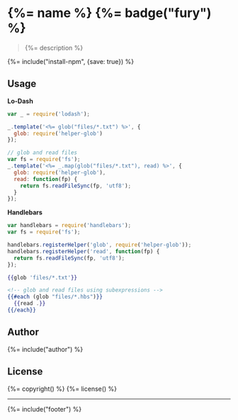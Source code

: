 # {%= name %} {%= badge("fury") %}

> {%= description %}

{%= include("install-npm", {save: true}) %}

## Usage

**Lo-Dash**

```js
var _ = require('lodash');

_.template('<%= glob("files/*.txt") %>', {
  glob: require('helper-glob')
});

// glob and read files
var fs = require('fs');
_.template('<%= _.map(glob("files/*.txt"), read) %>', {
  glob: require('helper-glob'),
  read: function(fp) {
    return fs.readFileSync(fp, 'utf8');
  }
});

```

**Handlebars**

```js
var handlebars = require('handlebars');
var fs = require('fs');

handlebars.registerHelper('glob', require('helper-glob'));
handlebars.registerHelper('read', function(fp) {
  return fs.readFileSync(fp, 'utf8');
});
```

```handlebars
{{glob 'files/*.txt'}}

<!-- glob and read files using subexpressions -->
{{#each (glob "files/*.hbs")}}
  {{read .}}
{{/each}}
```

## Author
{%= include("author") %}

## License
{%= copyright() %}
{%= license() %}

***

{%= include("footer") %}

[assemble]: https://github.com/assemble/assemble
[generator-verb]: https://github.com/assemble/generator-verb
[handlebars-helpers]: https://github.com/assemble/handlebars-helpers/
[handlebars]: https://github.com/wycats/handlebars.js/
[helpers]: https://github.com/helpers
[Lo-Dash]: https://lodash.com/
[template]: https://github.com/jonschlinkert/template
[underscore]: https://github.com/jashkenas/underscore
[verb]: https://github.com/assemble/verb
[guide]: https://github.com/helpers/requests